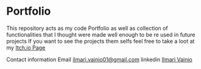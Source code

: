 # Portfolio

This repository acts as my code Portfolio as well as collection of functionalities that I thought were made well enough to be re used in future projects 
If you want to see the projects them selfs feel free to take a loot at my [Itch.io Page](https://polari0.itch.io/) 

Contact information
Email
ilmari.vainio01@gmail.com
linkedin [Ilmari Vainio](https://www.linkedin.com/in/ilmari-vainio-44494521a/)


